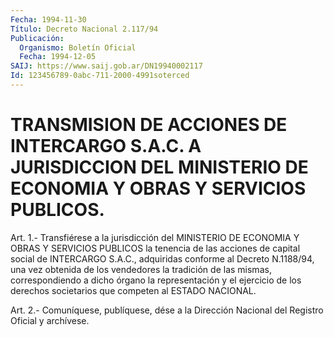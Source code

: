 ```yaml
---
Fecha: 1994-11-30
Título: Decreto Nacional 2.117/94
Publicación:
  Organismo: Boletín Oficial
  Fecha: 1994-12-05
SAIJ: https://www.saij.gob.ar/DN19940002117
Id: 123456789-0abc-711-2000-4991soterced
---
```

# TRANSMISION DE ACCIONES DE INTERCARGO S.A.C. A JURISDICCION DEL MINISTERIO DE ECONOMIA Y OBRAS Y SERVICIOS PUBLICOS.

<a id="1"></a>
Art.  1.-  Transfiérese  a  la  jurisdicción del MINISTERIO DE ECONOMIA Y OBRAS Y SERVICIOS PUBLICOS  la  tenencia de las acciones de  capital  social  de INTERCARGO S.A.C., adquiridas  conforme  al Decreto N.1188/94, una  vez obtenida de los vendedores la tradición de las mismas, correspondiendo  a  dicho órgano la representación y el ejercicio de los derechos societarios  que  competen  al  ESTADO NACIONAL.

<a id="2"></a>
Art. 2.- Comuníquese, publíquese, dése a la Dirección Nacional del Registro Oficial y archívese.